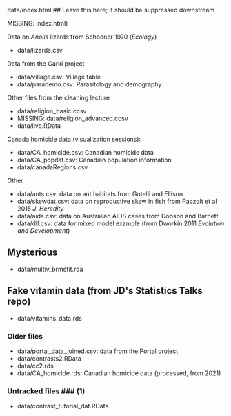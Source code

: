 
data/index.html ## Leave this here; it should be suppressed downstream

MISSING: index.html)

Data on *Anolis* lizards from Schoener 1970 (*Ecology*)
* data/lizards.csv

Data from the Garki project
* data/village.csv: Village table
* data/parademo.csv: Parasitology and demography

Other files from the cleaning lecture
* data/religion_basic.ccsv
* MISSING: data/religion_advanced.ccsv
* data/live.RData

Canada homicide data (visualization sessions):
* data/CA_homicide.csv: Canadian homicide data
* data/CA_popdat.csv: Canadian population information
* data/canadaRegions.csv

Other
* data/ants.csv: data on ant habitats from Gotelli and Ellison
* data/skewdat.csv: data on reproductive skew in fish from Paczolt et al 2015 *J. Heredity*
* data/aids.csv: data on Australian AIDS cases from Dobson and Barnett
* data/dll.csv: data for mixed model example (from Dworkin 2011 *Evolution and Development*)

## Mysterious
* data/multiv_brmsfit.rda

## Fake vitamin data (from JD's Statistics Talks repo)
* data/vitamins_data.rds

### Older files ###

* data/portal_data_joined.csv: data from the Portal project
* data/contrasts2.RData
* data/cc2.rds
* data/CA_homicide.rds: Canadian homicide data (processed, from 2021)

### Untracked files ### (1)

* data/contrast_tutorial_dat.RData
